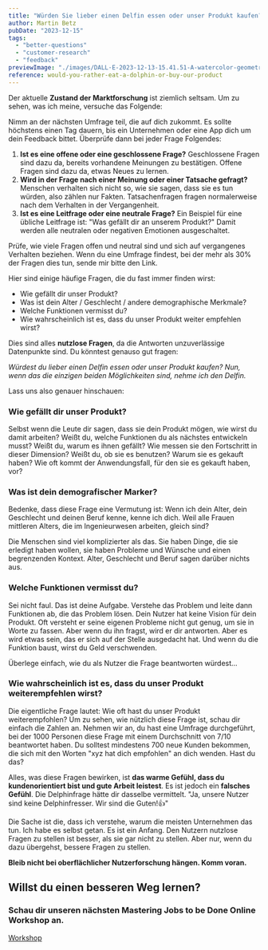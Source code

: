 ```yaml
---
title: "Würden Sie lieber einen Delfin essen oder unser Produkt kaufen?"
author: Martin Betz
pubDate: "2023-12-15"
tags:
  - "better-questions"
  - "customer-research"
  - "feedback"
previewImage: "./images/DALL·E-2023-12-13-15.41.51-A-watercolor-geometric-style-illustration-depicting-a-small-dolphin-figurine-on-a-plate-in-a-restaurant-setting.-The-dolphin-should-be-portrayed-as-a-.png"
reference: would-you-rather-eat-a-dolphin-or-buy-our-product
---
```


Der aktuelle **Zustand der Marktforschung** ist ziemlich seltsam. Um zu sehen, was ich meine, versuche das Folgende:

Nimm an der nächsten Umfrage teil, die auf dich zukommt. Es sollte höchstens einen Tag dauern, bis ein Unternehmen oder eine App dich um dein Feedback bittet. Überprüfe dann bei jeder Frage Folgendes:

1. **Ist es eine offene oder eine geschlossene Frage?** Geschlossene Fragen sind dazu da, bereits vorhandene Meinungen zu bestätigen. Offene Fragen sind dazu da, etwas Neues zu lernen.
2. **Wird in der Frage nach einer Meinung oder einer Tatsache gefragt?** Menschen verhalten sich nicht so, wie sie sagen, dass sie es tun würden, also zählen nur Fakten. Tatsachenfragen fragen normalerweise nach dem Verhalten in der Vergangenheit.
3. **Ist es eine Leitfrage oder eine neutrale Frage?** Ein Beispiel für eine übliche Leitfrage ist: "Was gefällt dir an unserem Produkt?" Damit werden alle neutralen oder negativen Emotionen ausgeschaltet.

Prüfe, wie viele Fragen offen und neutral sind und sich auf vergangenes Verhalten beziehen. Wenn du eine Umfrage findest, bei der mehr als 30% der Fragen dies tun, sende mir bitte den Link.

Hier sind einige häufige Fragen, die du fast immer finden wirst:

- Wie gefällt dir unser Produkt?
- Was ist dein Alter / Geschlecht / andere demographische Merkmale?
- Welche Funktionen vermisst du?
- Wie wahrscheinlich ist es, dass du unser Produkt weiter empfehlen wirst?

Dies sind alles **nutzlose Fragen**, da die Antworten unzuverlässige Datenpunkte sind. Du könntest genauso gut fragen:

_Würdest du lieber einen Delfin essen oder unser Produkt kaufen? Nun, wenn das die einzigen beiden Möglichkeiten sind, nehme ich den Delfin._

Lass uns also genauer hinschauen:

### Wie gefällt dir unser Produkt?

Selbst wenn die Leute dir sagen, dass sie dein Produkt mögen, wie wirst du damit arbeiten? Weißt du, welche Funktionen du als nächstes entwickeln musst? Weißt du, warum es ihnen gefällt? Wie messen sie den Fortschritt in dieser Dimension? Weißt du, ob sie es benutzen? Warum sie es gekauft haben? Wie oft kommt der Anwendungsfall, für den sie es gekauft haben, vor?

### Was ist dein demografischer Marker?

Bedenke, dass diese Frage eine Vermutung ist: Wenn ich dein Alter, dein Geschlecht und deinen Beruf kenne, kenne ich dich. Weil alle Frauen mittleren Alters, die im Ingenieurwesen arbeiten, gleich sind?

Die Menschen sind viel komplizierter als das. Sie haben Dinge, die sie erledigt haben wollen, sie haben Probleme und Wünsche und einen begrenzenden Kontext. Alter, Geschlecht und Beruf sagen darüber nichts aus.

### Welche Funktionen vermisst du?

Sei nicht faul. Das ist deine Aufgabe. Verstehe das Problem und leite dann Funktionen ab, die das Problem lösen. Dein Nutzer hat keine Vision für dein Produkt. Oft versteht er seine eigenen Probleme nicht gut genug, um sie in Worte zu fassen. Aber wenn du ihn fragst, wird er dir antworten. Aber es wird etwas sein, das er sich auf der Stelle ausgedacht hat. Und wenn du die Funktion baust, wirst du Geld verschwenden.

Überlege einfach, wie du als Nutzer die Frage beantworten würdest...

### Wie wahrscheinlich ist es, dass du unser Produkt weiterempfehlen wirst?

Die eigentliche Frage lautet: Wie oft hast du unser Produkt weiterempfohlen? Um zu sehen, wie nützlich diese Frage ist, schau dir einfach die Zahlen an. Nehmen wir an, du hast eine Umfrage durchgeführt, bei der 1000 Personen diese Frage mit einem Durchschnitt von 7/10 beantwortet haben. Du solltest mindestens 700 neue Kunden bekommen, die sich mit den Worten "xyz hat dich empfohlen" an dich wenden. Hast du das?

Alles, was diese Fragen bewirken, ist **das warme Gefühl, dass du kundenorientiert bist und gute Arbeit leistest**. Es ist jedoch ein **falsches Gefühl**. Die Delphinfrage hätte dir dasselbe vermittelt. "Ja, unsere Nutzer sind keine Delphinfresser. Wir sind die Guten!👍"

Die Sache ist die, dass ich verstehe, warum die meisten Unternehmen das tun. Ich habe es selbst getan. Es ist ein Anfang. Den Nutzern nutzlose Fragen zu stellen ist besser, als sie gar nicht zu stellen. Aber nur, wenn du dazu übergehst, bessere Fragen zu stellen.

**Bleib nicht bei oberflächlicher Nutzerforschung hängen. Komm voran.**

## Willst du einen besseren Weg lernen?

### Schau dir unseren nächsten Mastering Jobs to be Done Online Workshop an.

[Workshop](/leistungen/mastering-jobs-to-be-done-online-workshop/)